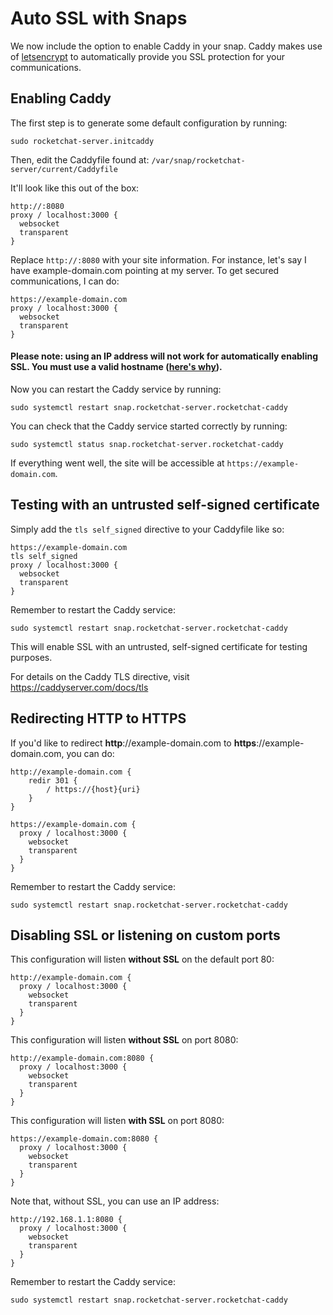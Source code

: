 # Auto SSL with Snaps

We now include the option to enable Caddy in your snap.  Caddy makes use of [letsencrypt](https://letsencrypt.org/) to automatically provide you SSL protection for your communications.

## Enabling Caddy

The first step is to generate some default configuration by running:
```
sudo rocketchat-server.initcaddy
```

Then, edit the Caddyfile found at: `/var/snap/rocketchat-server/current/Caddyfile`

It'll look like this out of the box:
```
http://:8080
proxy / localhost:3000 {
  websocket
  transparent
}
```

Replace `http://:8080` with your site information.  For instance, let's say I have example-domain.com pointing at my server. To get secured communications, I can do:
```
https://example-domain.com
proxy / localhost:3000 {
  websocket
  transparent
}
```

#### Please note: using an IP address will not work for automatically enabling SSL. You must use a valid hostname ([here's why](https://caddyserver.com/docs/automatic-https)).

Now you can restart the Caddy service by running:

```
sudo systemctl restart snap.rocketchat-server.rocketchat-caddy
```

You can check that the Caddy service started correctly by running:
```
sudo systemctl status snap.rocketchat-server.rocketchat-caddy
```

If everything went well, the site will be accessible at `https://example-domain.com`.

## Testing with an untrusted self-signed certificate
Simply add the `tls self_signed` directive to your Caddyfile like so:
```
https://example-domain.com
tls self_signed
proxy / localhost:3000 {
  websocket
  transparent
}
```

Remember to restart the Caddy service:
```
sudo systemctl restart snap.rocketchat-server.rocketchat-caddy
```

This will enable SSL with an untrusted, self-signed certificate for testing purposes.

For details on the Caddy TLS directive, visit https://caddyserver.com/docs/tls

## Redirecting HTTP to HTTPS
If you'd like to redirect **http**://example-domain.com to **https**://example-domain.com, you can do:
```
http://example-domain.com {
	redir 301 {
		/ https://{host}{uri}
	}
}

https://example-domain.com {
  proxy / localhost:3000 {
    websocket
    transparent
  }
}
```

Remember to restart the Caddy service:
```
sudo systemctl restart snap.rocketchat-server.rocketchat-caddy
```

## Disabling SSL or listening on custom ports
This configuration will listen **without SSL** on the default port 80:
```
http://example-domain.com {
  proxy / localhost:3000 {
    websocket
    transparent
  }
}
```

This configuration will listen **without SSL** on port 8080:
```
http://example-domain.com:8080 {
  proxy / localhost:3000 {
    websocket
    transparent
  }
}
```

This configuration will listen **with SSL** on port 8080:
```
https://example-domain.com:8080 {
  proxy / localhost:3000 {
    websocket
    transparent
  }
}
```

Note that, without SSL, you can use an IP address:
```
http://192.168.1.1:8080 {
  proxy / localhost:3000 {
    websocket
    transparent
  }
}
```

Remember to restart the Caddy service:
```
sudo systemctl restart snap.rocketchat-server.rocketchat-caddy
```
